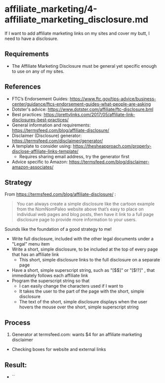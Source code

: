 
# affiliate_marketing/4-affiliate_marketing_disclosure.md

If I want to add affiliate marketing links on my sites and cover my butt, I need to have a disclosure.

## Requirements

- The Affiliate Marketing Disclosure must be general yet specific enough to use on any of my sites.

## References

- FTC’s Endorsement Guides: https://www.ftc.gov/tips-advice/business-center/guidance/ftcs-endorsement-guides-what-people-are-asking
- Dotster's advice: https://www.dotster.com/affiliate/ftc-disclosure.bml
- Best practices: https://prettylinks.com/2017/05/affiliate-link-disclosures-best-practices/
- General information and requirements: https://termsfeed.com/blog/affiliate-disclosure/
- Disclaimer (Disclosure) generator: https://termsfeed.com/disclaimer/generator/
- A template to consider using: https://thesheapproach.com/properly-disclose-affiliate-links-template/
  - Requires sharing email address, try the generator first
- Advice specific to Amazon: https://termsfeed.com/blog/disclaimer-amazon-associates/


## Strategy

From https://termsfeed.com/blog/affiliate-disclosure/ :

> You can always create a simple disclosure like the cartoon example from the NomNomPaleo website above that’s easy to place on individual web pages and blog posts, then have it link to a full page disclosure page to provide more information to your users.

Sounds like the foundation of a good strategy to me!

- Write full disclosure, included with the other legal documents under a "Legal" menu item
- Write a short, simple disclosure, to be included at the top of every page that has an affiliate link
  - This short, simple disclosure links to the full disclosure on a separate page
- Have a short, simple superscript string, such as "[$$]" or "[$!?]" , that immediately follows each affiliate link
- Program the superscript string so that
  - I can easily change the characters used if I want to
  - It takes the user to the part of the page with the short, simple disclosure
  - The text of the short, simple disclosure displays when the user hovers the mouse over the short, simple superscript string

## Process

1. Generator at termsfeed.com: wants $4 for an affiliate marketing disclaimer
  - Checking boxes for website and external links



## Result:

- ``


